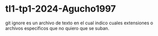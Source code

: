 # tl1-tp1-2024-Agucho1997

git ignore es un archivo de texto en el cual indico cuales extensiones o archivos especificos que no quiero que se suban.